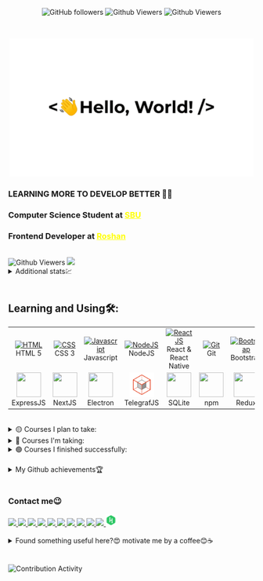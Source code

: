 <p align="center">
<img alt="GitHub followers" width="90" src="https://img.shields.io/github/followers/muhammadkarbalaee?style=rounded&color=red">
<img alt="Github Viewers" width="130" src="https://komarev.com/ghpvc/?username=muhammadksht&style=rounded&color=green">
<img alt="Github Viewers" width="170" src="https://wakatime.com/badge/user/2fc4b18b-ec8f-46e8-be9b-2b05a111037b.svg">
</p>
<br>
<p align="center"><img src="greetings.gif" width="500"></p>


### LEARNING MORE TO DEVELOP BETTER 💪🤜

### Computer Science Student at <a href="https://sbu.ac.ir" style="color: yellow;">SBU</a>
### Frontend Developer at <a href="https://www.roshan-ai.ir" style="color: yellow;">Roshan</a>
<br>

<img alt="Github Viewers" width="500" src="https://github-readme-stats.vercel.app/api?username=muhammadkarbalaee&include_all_commits=true&count_private=true&show_icons=true&include_all_commits=true&theme=yeblu">
<img width="500 alt="my streak" src="https://github-readme-streak-stats.herokuapp.com/?user=muhammadkarbalaee&theme=yeblu"/>

<br>

<details>
 <summary>Additional stats💹</summary>
<img alt="Github Viewers" width="400" src="https://github-readme-stats.vercel.app/api/wakatime?username=muhammadksht">
<img src="https://wakatime.com/share/@muhammadksht/0cc9083b-dab7-4b4a-aef6-6c51ef418917.svg" width="400">
<img src="https://wakatime.com/share/@muhammadksht/550d7d10-925f-4948-b439-365f75afde45.svg" width="400">
<img alt="Github Viewers" width="400" src="https://github-readme-stats.vercel.app/api/top-langs/?username=muhammad-karbalaee&layout=compact&langs_count=10&theme=buefy">
<img src="https://wakatime.com/share/@muhammadksht/d413058f-8ab8-4933-8023-5b7fb2d5c381.svg" width="400">
<img src="https://wakatime.com/share/@muhammadksht/51434af0-7469-4a5f-bab7-f0c8241cad22.svg" width="400">
</details>

<br>

## Learning and Using🛠:
<table>
  <tr>
    <td align="center" width="100">
      <a href="#">
        <img src="https://upload.wikimedia.org/wikipedia/commons/6/61/HTML5_logo_and_wordmark.svg" width="50" height="50" alt="HTML" />
      </a>
      <br>HTML 5
    </td>
    <td align="center" width="100">
      <a href="#">
        <img src="https://upload.wikimedia.org/wikipedia/commons/d/d5/CSS3_logo_and_wordmark.svg" width="50" height="50" alt="CSS" />
      </a>
      <br>CSS 3
    </td>
    <td align="center" width="100">
      <a href="#">
        <img src="https://upload.wikimedia.org/wikipedia/commons/9/99/Unofficial_JavaScript_logo_2.svg" width="50" height="50" alt="Javascript" />
      </a>
      <br>Javascript
    </td>
    <td align="center" width="100">
      <a href="#">
        <img src="https://www.vectorlogo.zone/logos/nodejs/nodejs-icon.svg" width="50" height="50" alt="NodeJS" />
      </a>
      <br>NodeJS
    </td>
    <td align="center" width="100">
      <a href="#">
        <img src="https://www.vectorlogo.zone/logos/reactjs/reactjs-icon.svg" width="75" height="75" alt="ReactJS" />
      </a>
      <br>React & React Native
    </td>
    <td align="center" width="100">
      <a href="#">
        <img src="https://www.vectorlogo.zone/logos/git-scm/git-scm-icon.svg" width="50" height="50" alt="Git" />
      </a>
      <br>Git
    </td>
    <td align="center" width="100">
      <a href="#" >
        <img src="https://www.vectorlogo.zone/logos/getbootstrap/getbootstrap-icon.svg" width="50" height="50" alt="Bootstrap" />
      </a>
      <br>Bootstrap
    </td>
    <td align="center" width="100">
      <a href="#">
        <img src="https://www.vectorlogo.zone/logos/typescriptlang/typescriptlang-icon.svg" width="45" height="45" alt="Postman" />
      </a>
      <br>TypeScript
    </td>
    <td align="center" width="100">
      <a href="#">
        <img src="https://www.vectorlogo.zone/logos/mongodb/mongodb-icon.svg" width="50" height="50" alt="MongoDB" />
      </a>
      <br>MongoDB
    </td>
  </tr>
  <tr>
    <td align="center" width="100"> 
      <a href="#" >
        <img src="https://www.vectorlogo.zone/logos/expressjs/expressjs-icon.svg" width="50" height="50" alt="" />
      </a>
      <br>ExpressJS
    </td>
    <td align="center" width="100">
      <a href="#" >
        <img src="https://upload.wikimedia.org/wikipedia/commons/8/8e/Nextjs-logo.svg" width="50" height="50" alt="" />
      </a>
      <br>NextJS
    </td>
    <td align="center"  width="100">
      <a href="#">
        <img src="https://www.vectorlogo.zone/logos/electronjs/electronjs-icon.svg" width="50" height="50" alt="" />
      </a>
      <br>Electron
    </td>
    <td align="center"  width="100">
      <a href="#">
        <img src="https://github.com/telegraf/telegraf/blob/v4/docs/assets/logo.svg" width="50" height="50" alt="" />
      </a>
      <br>TelegrafJS
    </td>
    <td align="center" width="100">
      <a href="#">
        <img src="https://www.vectorlogo.zone/logos/sqlite/sqlite-icon.svg" width="50" height="50" alt="" />
      </a>
      <br>SQLite
    </td>
    <td align="center"  width="100">
      <a href="#">
        <img src="https://www.vectorlogo.zone/logos/npmjs/npmjs-icon.svg" width="50" height="50" alt="" />
      </a>
      <br>npm
    </td>
    <td align="center" width="100">
      <a href="#" >
        <img src="https://cdn.worldvectorlogo.com/logos/redux.svg" width="50" height="50" alt="" />
      </a>
      <br>Redux
    </td>
    <td align="center" width="100">
      <a href="#" >
        <img src="https://www.vectorlogo.zone/logos/java/java-icon.svg" width="50" height="50" alt="" />
      </a>
      <br>Java
    </td>
    <td align="center" width="100">
      <a href="#" >
        <img src="https://www.vectorlogo.zone/logos/sass-lang/sass-lang-icon.svg" width="50" height="50" alt="" />
      </a>
      <br>Sass
    </td>
  </tr>
</table>                                                                                                     

<br>

<details>
  <summary>🟡 Courses I plan to take:</summary>
    <br>
    <a href="https://youtube.com/playlist?list=PL8p2I9GklV46NFHdQMFBjXvxwVqtJpa2N"><img src="https://www.vectorlogo.zone/logos/reactjs/reactjs-icon.svg" width="15" height="15" alt="ReactJS" /> Youtube course on building PWA apps with React</a><br> 
   <img src="https://upload.wikimedia.org/wikipedia/commons/d/d5/CSS3_logo_and_wordmark.svg" width="15" height="15" alt="CSS" /> Net Ninja's CSS animations course <br>
   <img src="https://upload.wikimedia.org/wikipedia/commons/9/99/Unofficial_JavaScript_logo_2.svg" width="15" height="15" alt="Javascript" /> JavaScript Developer Udemy course <br> 
   <img src="https://www.vectorlogo.zone/logos/expressjs/expressjs-icon.svg" width="15" height="15" alt="" /> Freecode camp Express and Node course <br> 
   <img src="https://www.vectorlogo.zone/logos/reactjs/reactjs-icon.svg" width="15" height="15" alt="ReactJS" /> Udemy React course<br>
   <img src="https://www.vectorlogo.zone/logos/getbootstrap/getbootstrap-icon.svg" width="15" height="15" alt="Bootstrap" /> Net Ninjas' Bootstrap course <br>
   <img src="https://www.vectorlogo.zone/logos/typescriptlang/typescriptlang-icon.svg" width="15" height="15" alt="Postman" /> Academiad Typescript course <br>
   <img src="https://www.vectorlogo.zone/logos/mongodb/mongodb-icon.svg" width="15" height="15" alt="MongoDB" /> Net Ninjas' MongoDB course <br>
   <img src="https://www.vectorlogo.zone/logos/electronjs/electronjs-icon.svg" width="15" height="15" alt="" /> A youtube full course <br>
   <img src="https://github.com/telegraf/telegraf/blob/v4/docs/assets/logo.svg" width="15" height="15" alt="" /> Udemy full Telegraf.js course <br>
   <img src="https://www.vectorlogo.zone/logos/sass-lang/sass-lang-icon.svg" width="15" height="15" alt="" /> Freecodecamp Sass course <br>
   <img src="https://www.vectorlogo.zone/logos/getpostman/getpostman-icon.svg" width="15" height="15" alt="" /> Postman youtube course <br>
</details>


<details>
  <summary>🔵 Courses I'm taking:</summary>
     <br>
    <img src="mit-ocw.png" width="15" alt=""> MIT OCW Data structures and algorithms course <br>        
    <img src="https://www.vectorlogo.zone/logos/reactjs/reactjs-icon.svg" width="15" height="15" alt="ReactJS" /> Academiad React Native course<br>                                                                                          
   <img src="sbu-logo.svg" width="15" alt=""> Data structures and algorithms course <br>
   <img src="sbu-logo.svg" width="15" alt=""> English for computer science course <br>
   <img src="sbu-logo.svg" width="15" alt=""> Introduction to linear algebra <br>
   <img src="sbu-logo.svg" width="15" alt=""> Introduction to statistics and probabilities <br>
</details>


<details>
  <summary>🟢 Courses I finished successfully:</summary>
       <br>                                     
   <img src="sbu-logo.svg" width="15" alt=""> Introduction to programming <br>
   <img src="sbu-logo.svg" width="15" alt=""> Single-variable calculus <br>
   <img src="sbu-logo.svg" width="15" alt=""> Multi-variable calculus <br>
   <img src="sbu-logo.svg" width="15" alt=""> Advanced programming <br>
   <img src="sbu-logo.svg" width="15" alt=""> Discrete mathematics <br>
   <img src="sbu-logo.svg" width="15" alt=""> Maple for single-variable calculus <br>
   <img src="sbu-logo.svg" width="15" alt=""> Introduction to the set theory and logics <br>
   <img src="https://www.vectorlogo.zone/logos/git-scm/git-scm-icon.svg" width="15" height="15" alt="Git" /> Quera Git course <br>
</details>

<br>  

<details>
  <summary>My Github achievements🏆</summary>
  <img src="https://github-profile-trophy.vercel.app/?username=muhammadkarbalaee" alt="" width="700"/>
</details>   

<br>


### Contact me😉
<a href="https://gitlab.com/muhammadksht">
    <img src="https://www.vectorlogo.zone/logos/gitlab/gitlab-icon.svg" width="25">
</a>
<a href="https://www.youtube.com/channel/UCI1BKsmNKbCVfxsxjL7SSRQ">
    <img src="https://www.vectorlogo.zone/logos/youtube/youtube-tile.svg" width="25">
</a>
<a href="https://www.linkedin.com/in/muhammad-karbalae?lipi=urn%3Ali%3Apage%3Ad_flagship3_profile_view_base_contact_details%3B19Xhz8Q8QmOyP6k87j%2BeUg%3D%3D">
    <img src="https://www.vectorlogo.zone/logos/linkedin/linkedin-tile.svg" width="25">
</a>
<a href="https://twitter.com/Muhammad_ksht">
     <img src="https://www.vectorlogo.zone/logos/twitter/twitter-tile.svg" width="25">
</a>
<a href="https://www.instagram.com/muhammad.ksht">
     <img src="https://www.vectorlogo.zone/logos/instagram/instagram-tile.svg" width="25">
</a>
<a href="https://www.facebook.com/muhammad.karbalaeeshabani">
     <img src="https://www.vectorlogo.zone/logos/facebook/facebook-official.svg" width="25">
</a>
<a href="http://t.me/muhammadksht">
    <img src="https://www.vectorlogo.zone/logos/telegram/telegram-tile.svg" width="25">
</a>
<a href="mailto:muhammad.ksht@gmail.com">
    <img src="https://www.vectorlogo.zone/logos/gmail/gmail-icon.svg" width="25">
</a>
<a href="https://wa.me/989373899988">
   <img src="https://www.vectorlogo.zone/logos/whatsapp/whatsapp-icon.svg" width="25">
</a>
<a href="https://stackoverflow.com/users/14618677/muhammad-karbalaee-shabani">
    <img src="https://www.vectorlogo.zone/logos/stackoverflow/stackoverflow-icon.svg" width="25">
</a>
<a href="https://www.hackerrank.com/muhammad_ksht">
    <img src="hackerrank.svg" width="25">
</a>

<br>
<br>

<details>
  <summary>Found something useful here?😍 motivate me by a coffee😊☕</summary>
  <a href="https://coffeebede.ir/buycoffee/muhammadksht"><img width="150" class="img-fluid" src="https://coffeebede.ir/DashboardTemplateV2/app-assets/images/banner/default-yellow.svg" /></a>
</details>    

<br>
<br>
                                                                                                        
<img alt="Contribution Activity" src="https://activity-graph.herokuapp.com/graph?username=muhammadkarbalaee&bg_color=001732&color=ffffff&line=e8fc30&point=ff084e" width="1000"/>

<br>
                                              

